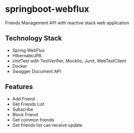 # springboot-webflux

Friends Management API with reactive stack web application

## Technology Stack

- Spring WebFlux
- Hibernate/JPA
- UnitTest with TestVerifier, Mockito, Junit, WebTestClient
- Docker
- Swagger Document API

## Features

- Add Friend
- Get Friends List
- Subscribe
- Block Friend
- Get common friends
- Get friends list can receive update
